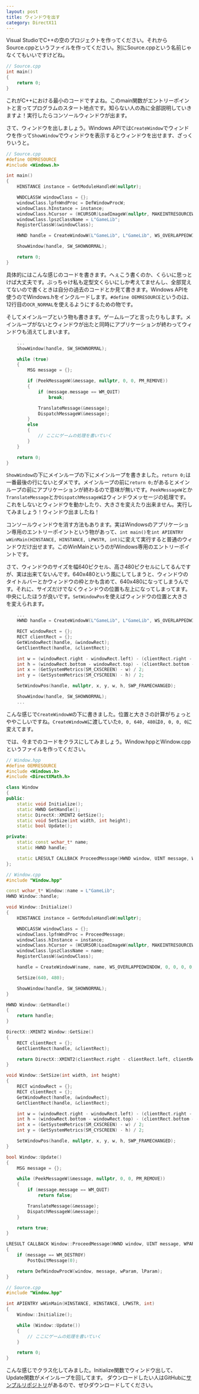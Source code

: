 ```yaml
---
layout: post
title: ウィンドウを出す
category: DirectX11
---
```


Visual StudioでC++の空のプロジェクトを作ってください。それからSource.cppというファイルを作ってください。別にSource.cppという名前じゃなくてもいいですけどね。

``` cpp
// Source.cpp
int main()
{
    return 0;
}
```

これがC++における最小のコードですよね。このmain関数がエントリーポイントと言ってプログラムのスタート地点です。知らない人の為に全部説明していきますよ！実行したらコンソールウィンドウが出ます。

さて、ウィンドウを出しましょう。Windows APIでは`CreateWindow`でウィンドウを作って`ShowWindow`でウィンドウを表示するとウィンドウを出せます、ざっくりいうと。

``` cpp
// Source.cpp
#define OEMRESOURCE
#include <Windows.h>

int main()
{
    HINSTANCE instance = GetModuleHandleW(nullptr);

    WNDCLASSW windowClass = {};
    windowClass.lpfnWndProc = DefWindowProcW;
    windowClass.hInstance = instance;
    windowClass.hCursor = (HCURSOR)LoadImageW(nullptr, MAKEINTRESOURCEW(OCR_NORMAL), IMAGE_CURSOR, 0, 0, LR_SHARED);
    windowClass.lpszClassName = L"GameLib";
    RegisterClassW(&windowClass);

    HWND handle = CreateWindowW(L"GameLib", L"GameLib", WS_OVERLAPPEDWINDOW, 0, 0, 640, 480, nullptr, nullptr, instance, nullptr);

    ShowWindow(handle, SW_SHOWNORMAL);

    return 0;
}
```

具体的にはこんな感じのコードを書きます。へぇこう書くのか、くらいに思っとけば大丈夫です。ぶっちゃけ私も定型文くらいにしか考えてませんし、全部覚えてないので書くときは自分の過去のコードとか見て書きます。Windows APIを使うのでWindows.hをインクルードします。`#define OEMRESOURCE`というのは、12行目の`OCR_NORMAL`を使えるようにするための物です。

そしてメインループという物も書きます。ゲームループと言ったりもします。メインループがないとウィンドウが出たと同時にアプリケーションが終わってウィンドウも消えてしまいます。

``` cpp
    ...
    ShowWindow(handle, SW_SHOWNORMAL);

    while (true)
    {
        MSG message = {};

        if (PeekMessageW(&message, nullptr, 0, 0, PM_REMOVE))
        {
            if (message.message == WM_QUIT)
                break;

            TranslateMessage(&message);
            DispatchMessageW(&message);
        }
        else
        {
            // ここにゲームの処理を書いていく
        }
    }

    return 0;
}
```

`ShowWindow`の下にメインループの下にメインループを書きました。`return 0;`は一番最後の行にないとダメです。メインループの前に`return 0;`があるとメインループの前にアプリケーションが終わるので意味が無いです。`PeekMessageW`とか`TranslateMessage`とか`DispatchMessageW`はウィンドウメッセージの処理です。これをしないとウィンドウを動かしたり、大きさを変えたり出来ません。実行してみましょう！ウィンドウ出ましたね！

コンソールウィンドウを消す方法もあります。実はWindowsのアプリケーション専用のエントリーポイントという物があって、`int main()`を`int APIENTRY wWinMain(HINSTANCE, HINSTANCE, LPWSTR, int)`に変えて実行すると普通のウィンドウだけ出せます。このWinMainというのがWindows専用のエントリーポイントです。

さて、ウィンドウのサイズを幅640ピクセル、高さ480ピクセルにしてるんですが、実は出来てないんです。640x480という風にしてしまうと、ウィンドウのタイトルバーとかウィンドウの枠とかも含めて、640x480になってしまうんです。それに、サイズだけでなくウィンドウの位置も左上になってしまってます。中央にしたほうが良いです。`SetWindowPos`を使えばウィンドウの位置と大きさを変えられます。

``` cpp
    ...
    HWND handle = CreateWindowW(L"GameLib", L"GameLib", WS_OVERLAPPEDWINDOW, 0, 0, 0, 0, nullptr, nullptr, instance, nullptr);

    RECT windowRect = {};
    RECT clientRect = {};
    GetWindowRect(handle, &windowRect);
    GetClientRect(handle, &clientRect);

    int w = (windowRect.right - windowRect.left) - (clientRect.right - clientRect.left) + 640;
    int h = (windowRect.bottom - windowRect.top) - (clientRect.bottom - clientRect.top) + 480;
    int x = (GetSystemMetrics(SM_CXSCREEN) - w) / 2;
    int y = (GetSystemMetrics(SM_CYSCREEN) - h) / 2;

    SetWindowPos(handle, nullptr, x, y, w, h, SWP_FRAMECHANGED);

    ShowWindow(handle, SW_SHOWNORMAL);
    ...
```

こんな感じで`CreateWindowW`の下に書きました。位置と大きさの計算がちょっとややこしいですね。`CreateWindowW`に渡していた`0, 0, 640, 480`は`0, 0, 0, 0`に変えてます。

では、今までのコードをクラスにしてみましょう。Window.hppとWindow.cppというファイルを作ってください。

``` cpp
// Window.hpp
#define OEMRESOURCE
#include <Windows.h>
#include <DirectXMath.h>

class Window
{
public:
    static void Initialize();
    static HWND GetHandle();
    static DirectX::XMINT2 GetSize();
    static void SetSize(int width, int height);
    static bool Update();

private:
    static const wchar_t* name;
    static HWND handle;

    static LRESULT CALLBACK ProceedMessage(HWND window, UINT message, WPARAM wParam, LPARAM lParam);
};
```

``` cpp
// Window.cpp
#include "Window.hpp"

const wchar_t* Window::name = L"GameLib";
HWND Window::handle;

void Window::Initialize()
{
    HINSTANCE instance = GetModuleHandleW(nullptr);

    WNDCLASSW windowClass = {};
    windowClass.lpfnWndProc = ProceedMessage;
    windowClass.hInstance = instance;
    windowClass.hCursor = (HCURSOR)LoadImageW(nullptr, MAKEINTRESOURCEW(OCR_NORMAL), IMAGE_CURSOR, 0, 0, LR_SHARED);
    windowClass.lpszClassName = name;
    RegisterClassW(&windowClass);

    handle = CreateWindowW(name, name, WS_OVERLAPPEDWINDOW, 0, 0, 0, 0, nullptr, nullptr, instance, nullptr);

    SetSize(640, 480);

    ShowWindow(handle, SW_SHOWNORMAL);
}

HWND Window::GetHandle()
{
    return handle;
}

DirectX::XMINT2 Window::GetSize()
{
    RECT clientRect = {};
    GetClientRect(handle, &clientRect);

    return DirectX::XMINT2(clientRect.right - clientRect.left, clientRect.bottom - clientRect.top);
}

void Window::SetSize(int width, int height)
{
    RECT windowRect = {};
    RECT clientRect = {};
    GetWindowRect(handle, &windowRect);
    GetClientRect(handle, &clientRect);

    int w = (windowRect.right - windowRect.left) - (clientRect.right - clientRect.left) + width;
    int h = (windowRect.bottom - windowRect.top) - (clientRect.bottom - clientRect.top) + height;
    int x = (GetSystemMetrics(SM_CXSCREEN) - w) / 2;
    int y = (GetSystemMetrics(SM_CYSCREEN) - h) / 2;

    SetWindowPos(handle, nullptr, x, y, w, h, SWP_FRAMECHANGED);
}

bool Window::Update()
{
    MSG message = {};

    while (PeekMessageW(&message, nullptr, 0, 0, PM_REMOVE))
    {
        if (message.message == WM_QUIT)
            return false;

        TranslateMessage(&message);
        DispatchMessageW(&message);
    }

    return true;
}

LRESULT CALLBACK Window::ProceedMessage(HWND window, UINT message, WPARAM wParam, LPARAM lParam)
{
    if (message == WM_DESTROY)
        PostQuitMessage(0);

    return DefWindowProcW(window, message, wParam, lParam);
}
```

``` cpp
// Source.cpp
#include "Window.hpp"

int APIENTRY wWinMain(HINSTANCE, HINSTANCE, LPWSTR, int)
{
    Window::Initialize();

    while (Window::Update())
    {
        // ここにゲームの処理を書いていく
    }

    return 0;
}
```

こんな感じでクラス化してみました。Initialize関数でウィンドウ出して、Update関数がメインループを回してます。
ダウンロードしたい人はGitHubに[サンプルリポジトリ](https://github.com/itukikikuti/DirectX11Sample)があるので、ぜひダウンロードしてください。
